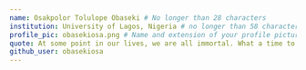 ```yaml
---
name: Osakpolor Tolulope Obaseki # No longer than 28 characters
institution: University of Lagos, Nigeria # no longer than 58 characters
profile_pic: obasekiosa.png # Name and extension of your profile picture(ex. mona.png) The picture must be squared and 544px on width and height.
quote: At some point in our lives, we are all immortal. What a time to be alive!  # no longer than 100 characters, avoid using quotes(") to guarantee the format remains the same.
github_user: obasekiosa
---
```

